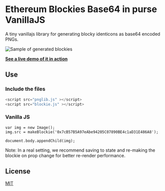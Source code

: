 # Ethereum Blockies Base64 in purse VanillaJS

A tiny vanillajs library for generating blocky identicons as base64 encoded PNGs.

![Sample of generated blockies](sample.png "Blockies")

[**See a live demo of it in action**](https://mycryptohq.github.io/ethereum-blockies-base64/)

## Use

### Include the files

```javascript
<script src="pnglib.js" ></script>
<script src="blockie.js" ></script>
```

### Vanilla JS
```
var img = new Image();
img.src = makeBlockie('0x7cB57B5A97eAbe94205C07890BE4c1aD31E486A8');

document.body.appendChild(img);
```

Note: In a real setting, we recommend saving to state and re-making the blockie on prop change for better re-render performance.


License
-------

[MIT](https://opensource.org/licenses/MIT)
